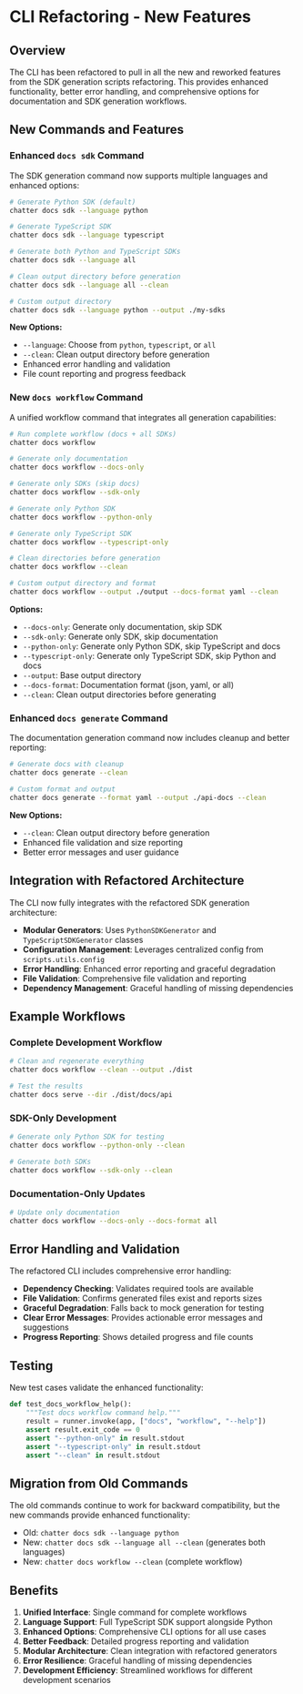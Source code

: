 # CLI Refactoring - New Features

## Overview

The CLI has been refactored to pull in all the new and reworked features from the SDK generation scripts refactoring. This provides enhanced functionality, better error handling, and comprehensive options for documentation and SDK generation workflows.

## New Commands and Features

### Enhanced `docs sdk` Command

The SDK generation command now supports multiple languages and enhanced options:

```bash
# Generate Python SDK (default)
chatter docs sdk --language python

# Generate TypeScript SDK
chatter docs sdk --language typescript  

# Generate both Python and TypeScript SDKs
chatter docs sdk --language all

# Clean output directory before generation
chatter docs sdk --language all --clean

# Custom output directory
chatter docs sdk --language python --output ./my-sdks
```

**New Options:**
- `--language`: Choose from `python`, `typescript`, or `all`
- `--clean`: Clean output directory before generation
- Enhanced error handling and validation
- File count reporting and progress feedback

### New `docs workflow` Command

A unified workflow command that integrates all generation capabilities:

```bash
# Run complete workflow (docs + all SDKs)
chatter docs workflow

# Generate only documentation
chatter docs workflow --docs-only

# Generate only SDKs (skip docs)
chatter docs workflow --sdk-only

# Generate only Python SDK
chatter docs workflow --python-only

# Generate only TypeScript SDK  
chatter docs workflow --typescript-only

# Clean directories before generation
chatter docs workflow --clean

# Custom output directory and format
chatter docs workflow --output ./output --docs-format yaml --clean
```

**Options:**
- `--docs-only`: Generate only documentation, skip SDK
- `--sdk-only`: Generate only SDK, skip documentation  
- `--python-only`: Generate only Python SDK, skip TypeScript and docs
- `--typescript-only`: Generate only TypeScript SDK, skip Python and docs
- `--output`: Base output directory
- `--docs-format`: Documentation format (json, yaml, or all)
- `--clean`: Clean output directories before generating

### Enhanced `docs generate` Command

The documentation generation command now includes cleanup and better reporting:

```bash
# Generate docs with cleanup
chatter docs generate --clean

# Custom format and output
chatter docs generate --format yaml --output ./api-docs --clean
```

**New Options:**
- `--clean`: Clean output directory before generation
- Enhanced file validation and size reporting
- Better error messages and user guidance

## Integration with Refactored Architecture

The CLI now fully integrates with the refactored SDK generation architecture:

- **Modular Generators**: Uses `PythonSDKGenerator` and `TypeScriptSDKGenerator` classes
- **Configuration Management**: Leverages centralized config from `scripts.utils.config`
- **Error Handling**: Enhanced error reporting and graceful degradation
- **File Validation**: Comprehensive file validation and reporting
- **Dependency Management**: Graceful handling of missing dependencies

## Example Workflows

### Complete Development Workflow
```bash
# Clean and regenerate everything
chatter docs workflow --clean --output ./dist

# Test the results
chatter docs serve --dir ./dist/docs/api
```

### SDK-Only Development
```bash
# Generate only Python SDK for testing
chatter docs workflow --python-only --clean

# Generate both SDKs
chatter docs workflow --sdk-only --clean
```

### Documentation-Only Updates
```bash
# Update only documentation
chatter docs workflow --docs-only --docs-format all
```

## Error Handling and Validation

The refactored CLI includes comprehensive error handling:

- **Dependency Checking**: Validates required tools are available
- **File Validation**: Confirms generated files exist and reports sizes
- **Graceful Degradation**: Falls back to mock generation for testing
- **Clear Error Messages**: Provides actionable error messages and suggestions
- **Progress Reporting**: Shows detailed progress and file counts

## Testing

New test cases validate the enhanced functionality:

```python
def test_docs_workflow_help():
    """Test docs workflow command help."""
    result = runner.invoke(app, ["docs", "workflow", "--help"])
    assert result.exit_code == 0
    assert "--python-only" in result.stdout
    assert "--typescript-only" in result.stdout
    assert "--clean" in result.stdout
```

## Migration from Old Commands

The old commands continue to work for backward compatibility, but the new commands provide enhanced functionality:

- Old: `chatter docs sdk --language python`
- New: `chatter docs sdk --language all --clean` (generates both languages)
- New: `chatter docs workflow --clean` (complete workflow)

## Benefits

1. **Unified Interface**: Single command for complete workflows
2. **Language Support**: Full TypeScript SDK support alongside Python
3. **Enhanced Options**: Comprehensive CLI options for all use cases
4. **Better Feedback**: Detailed progress reporting and validation
5. **Modular Architecture**: Clean integration with refactored generators
6. **Error Resilience**: Graceful handling of missing dependencies
7. **Development Efficiency**: Streamlined workflows for different development scenarios